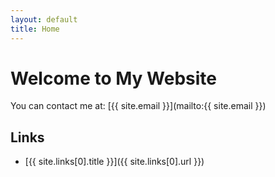 ```yaml
---
layout: default
title: Home
---
```


# Welcome to My Website

You can contact me at: [{{ site.email }}](mailto:{{ site.email }})

## Links
- [{{ site.links[0].title }}]({{ site.links[0].url }})
